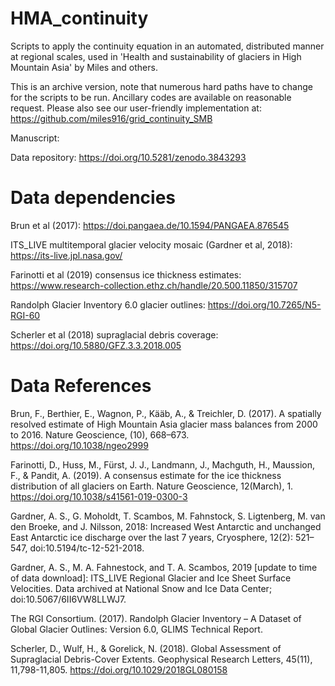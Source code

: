 # HMA_continuity
Scripts to apply the continuity equation in an automated, distributed manner at regional scales, used in 'Health and sustainability of glaciers in High Mountain Asia' by Miles and others.

This is an archive version, note that numerous hard paths have to change for the scripts to be run. Ancillary codes are available on reasonable request. Please also see our user-friendly implementation at: https://github.com/miles916/grid_continuity_SMB

Manuscript:

Data repository: https://doi.org/10.5281/zenodo.3843293


# Data dependencies
Brun et al (2017): https://doi.pangaea.de/10.1594/PANGAEA.876545

ITS_LIVE multitemporal glacier velocity mosaic (Gardner et al, 2018): https://its-live.jpl.nasa.gov/

Farinotti et al (2019) consensus ice thickness estimates: https://www.research-collection.ethz.ch/handle/20.500.11850/315707

Randolph Glacier Inventory 6.0 glacier outlines: https://doi.org/10.7265/N5-RGI-60

Scherler et al (2018) supraglacial debris coverage: https://doi.org/10.5880/GFZ.3.3.2018.005

# Data References
Brun, F., Berthier, E., Wagnon, P., Kääb, A., & Treichler, D. (2017). A spatially resolved estimate of High Mountain Asia glacier mass balances from 2000 to 2016. Nature Geoscience, (10), 668–673. https://doi.org/10.1038/ngeo2999

Farinotti, D., Huss, M., Fürst, J. J., Landmann, J., Machguth, H., Maussion, F., & Pandit, A. (2019). A consensus estimate for the ice thickness distribution of all glaciers on Earth. Nature Geoscience, 12(March), 1. https://doi.org/10.1038/s41561-019-0300-3

Gardner, A. S., G. Moholdt, T. Scambos, M. Fahnstock, S. Ligtenberg, M. van den Broeke, and J. Nilsson, 2018: Increased West Antarctic and unchanged East Antarctic ice discharge over the last 7 years, Cryosphere, 12(2): 521–547, doi:10.5194/tc-12-521-2018.

Gardner, A. S., M. A. Fahnestock, and T. A. Scambos, 2019 [update to time of data download]: ITS_LIVE Regional Glacier and Ice Sheet Surface Velocities. Data archived at National Snow and Ice Data Center; doi:10.5067/6II6VW8LLWJ7.

The RGI Consortium. (2017). Randolph Glacier Inventory – A Dataset of Global Glacier Outlines: Version 6.0, GLIMS Technical Report.

Scherler, D., Wulf, H., & Gorelick, N. (2018). Global Assessment of Supraglacial Debris-Cover Extents. Geophysical Research Letters, 45(11), 11,798-11,805. https://doi.org/10.1029/2018GL080158
